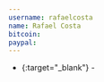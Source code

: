 ```yaml
---
username: rafaelcosta
name: Rafael Costa
bitcoin: 
paypal: 
---
```

    
* [](){:target="_blank"} - 

